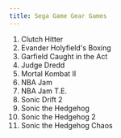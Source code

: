 ```yaml
---
title: Sega Game Gear Games
---
```


<ol>
<li>Clutch Hitter</li>
<li>Evander Holyfield's Boxing</li>
<li>Garfield Caught in the Act</li>
<li>Judge Dredd</li>
<li>Mortal Kombat II</li>
<li>NBA Jam</li>
<li>NBA Jam T.E.</li>
<li>Sonic Drift 2</li>
<li>Sonic the Hedgehog</li>
<li>Sonic the Hedgehog 2</li>
<li>Sonic the Hedgehog Chaos</li>
</ol>